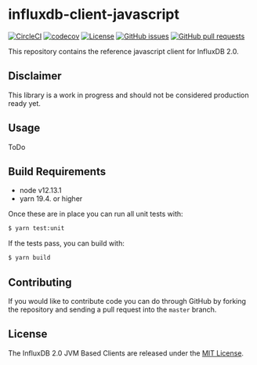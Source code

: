 # influxdb-client-javascript

[![CircleCI](https://circleci.com/gh/sranka/influxdb-client-js.svg?style=svg)](https://circleci.com/gh/sranka/influxdb-client-js)
[![codecov](https://codecov.io/gh/sranka/influxdb-client-js/branch/master/graph/badge.svg)](https://codecov.io/gh/sranka/influxdb-client-js)
[![License](https://img.shields.io/github/license/sranka/influxdb-client-js.svg)](https://github.com/sranka/influxdb-client-js/blob/master/LICENSE)
[![GitHub issues](https://img.shields.io/github/issues-raw/sranka/influxdb-client-js.svg)](https://github.com/sranka/influxdb-client-js/issues)
[![GitHub pull requests](https://img.shields.io/github/issues-pr-raw/sranka/influxdb-client-js.svg)](https://github.com/sranka/influxdb-client-js/pulls)

This repository contains the reference javascript client for InfluxDB 2.0.

## Disclaimer

This library is a work in progress and should not be considered production ready yet.

## Usage

ToDo

## Build Requirements

- node v12.13.1
- yarn 19.4. or higher

Once these are in place you can run all unit tests with:

```bash
$ yarn test:unit
```

If the tests pass, you can build with:

```bash
$ yarn build
```

## Contributing

If you would like to contribute code you can do through GitHub by forking the repository and sending a pull request into the `master` branch.

## License

The InfluxDB 2.0 JVM Based Clients are released under the [MIT License](https://opensource.org/licenses/MIT).
